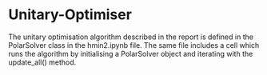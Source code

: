 # Unitary-Optimiser

The unitary optimisation algorithm described in the report is defined in the PolarSolver class in the hmin2.ipynb file. The same file includes a cell which runs the algorithm by initialising a PolarSolver object and iterating with the update_all() method.
